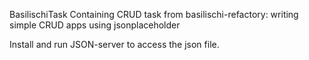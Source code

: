 BasilischiTask
Containing CRUD task from basilischi-refactory:
  writing simple CRUD apps using jsonplaceholder

Install and run JSON-server to access the json file.
